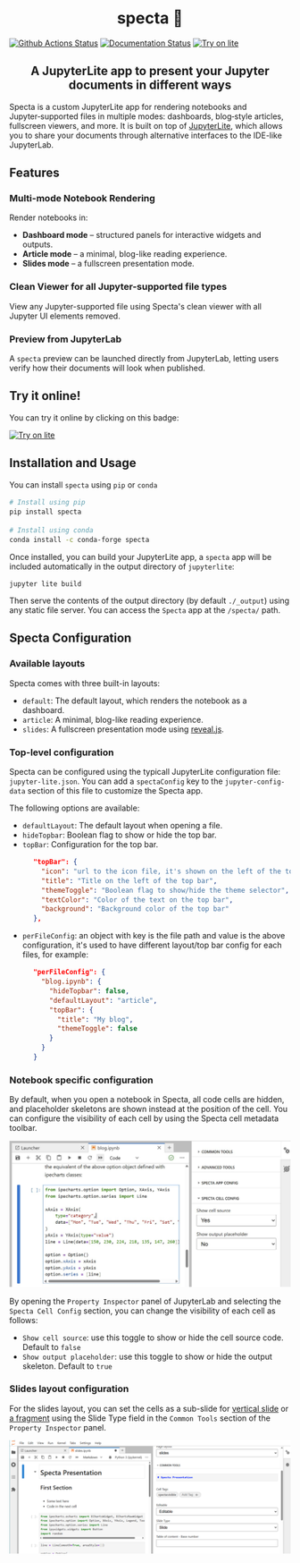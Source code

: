 <h1 align="center">specta 🌟</h1>

[![Github Actions Status](https://github.com/trungleduc/specta/workflows/Build/badge.svg)](https://github.com/trungleduc/specta/actions/workflows/build.yml)
[![Documentation Status](https://readthedocs.org/projects/specta/badge/?version=latest)](https://specta.readthedocs.io/en/latest/?badge=latest)
[![Try on lite](https://jupyterlite.rtfd.io/en/latest/_static/badge.svg)](https://trungleduc.github.io/specta/specta/)

<h2 align="center"> A JupyterLite app to present your Jupyter documents in different ways</h2>

Specta is a custom JupyterLite app for rendering notebooks and Jupyter‑supported files in multiple modes: dashboards, blog‑style articles, fullscreen viewers, and more. It is built on top of [JupyterLite](https://github.com/jupyterlite/jupyterlite), which allows you to share your documents through alternative interfaces to the IDE-like JupyterLab.

## Features

### Multi-mode Notebook Rendering

Render notebooks in:

- **Dashboard mode** – structured panels for interactive widgets and outputs.
- **Article mode** – a minimal, blog-like reading experience.
- **Slides mode** – a fullscreen presentation mode.

### Clean Viewer for all Jupyter-supported file types

View any Jupyter-supported file using Specta's clean viewer with all Jupyter UI elements removed.

### Preview from JupyterLab

A `specta` preview can be launched directly from JupyterLab, letting users verify how their documents will look when published.

## Try it online!

You can try it online by clicking on this badge:

[![Try on lite](https://jupyterlite.rtfd.io/en/latest/_static/badge.svg)](https://trungleduc.github.io/specta/specta/)

## Installation and Usage

You can install `specta` using `pip` or `conda`

```bash
# Install using pip
pip install specta

# Install using conda
conda install -c conda-forge specta
```

Once installed, you can build your JupyterLite app, a `specta` app will be included automatically in the output directory of `jupyterlite`:

```
jupyter lite build
```

Then serve the contents of the output directory (by default `./_output`) using any static file server. You can access the `Specta` app at the `/specta/` path.

## Specta Configuration

### Available layouts

Specta comes with three built-in layouts:

- `default`: The default layout, which renders the notebook as a dashboard.
- `article`: A minimal, blog-like reading experience.
- `slides`: A fullscreen presentation mode using [reveal.js](https://revealjs.com/).

### Top-level configuration

Specta can be configured using the typicall JupyterLite configuration file: `jupyter-lite.json`. You can add a `spectaConfig` key to the `jupyter-config-data` section of this file to customize the Specta app.

The following options are available:

- `defaultLayout`: The default layout when opening a file.
- `hideTopbar`: Boolean flag to show or hide the top bar.
- `topBar`: Configuration for the top bar.

```json
      "topBar": {
        "icon": "url to the icon file, it's shown on the left of the top bar",
        "title": "Title on the left of the top bar",
        "themeToggle": "Boolean flag to show/hide the theme selector",
        "textColor": "Color of the text on the top bar",
        "background": "Background color of the top bar"
      },
```

- `perFileConfig`: an object with key is the file path and value is the above configuration, it's used to have different layout/top bar config for each files, for example:

```json
      "perFileConfig": {
        "blog.ipynb": {
          "hideTopbar": false,
          "defaultLayout": "article",
          "topBar": {
            "title": "My blog",
            "themeToggle": false
          }
        }
      }
```

### Notebook specific configuration

By default, when you open a notebook in Specta, all code cells are hidden, and placeholder skeletons are shown instead at the position of the cell. You can configure the visibility of each cell by using the Specta cell metadata toolbar.

![Cell toolbar](./docs/images/specta-config.jpg)

By opening the `Property Inspector` panel of JupyterLab and selecting the `Specta Cell Config` section, you can change the visibility of each cell as follows:

- `Show cell source`: use this toggle to show or hide the cell source code. Default to `false`
- `Show output placeholder`: use this toggle to show or hide the output skeleton. Default to `true`

### Slides layout configuration

For the slides layout, you can set the cells as a sub-slide for [vertical slide](https://revealjs.com/vertical-slides/) or [a fragment](https://revealjs.com/fragments/) using the Slide Type field in the `Common Tools` section of the `Property Inspector` panel.

![Slide tool](./docs/images/slide-tool.png)
